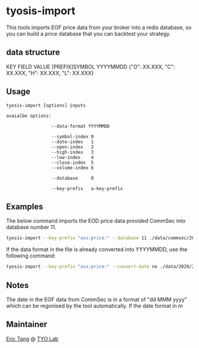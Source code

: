 # tyosis-import

This tools imports EOF price data from your broker into a redis database, so you can build a price database that you can backtest your strategy.

## data structure
KEY                 FIELD               VALUE
[PREFIX]SYMBOL      YYYYMMDD          {"O": XX.XXX, "C": XX.XXX, "H": XX.XXX, "L": XX.XXX}

## Usage
```nodejs
tyosis-import [options] inputs

avaialbe options:
                 
                 --data-format YYYYMMDD
                 
                 --symbol-index 0
                 --date-index   1
                 --open-index   2
                 --high-index   3
                 --low-index    4
                 --close-index  5
                 --volume-index 6
                 
                 --database     0
                 
                 --key-prefix   a-key-prefix
```

## Examples

The below command imports the EOD price data provided CommSec into database number 11.

```bash
tyosis-import --key-prefix "asx:price:" --database 11 ./data/commsec/2020/MarketP_21102020.txt
```

If the data format in the file is already converted into YYYYMMDD, use the following command:
```bash
tyosis-import --key-prefix "asx:price:" --convert-date no ./data/2020/21102020.txt
```

## Notes
The date in the EOF data from CommSec is in a format of "dd MMM yyyy" which can be regonised by the tool automatically. If the date format in m

## Maintainer

[Eric Tang](https://twitter.com/_e_tang) @ [TYO Lab](http://tyo.com.au)